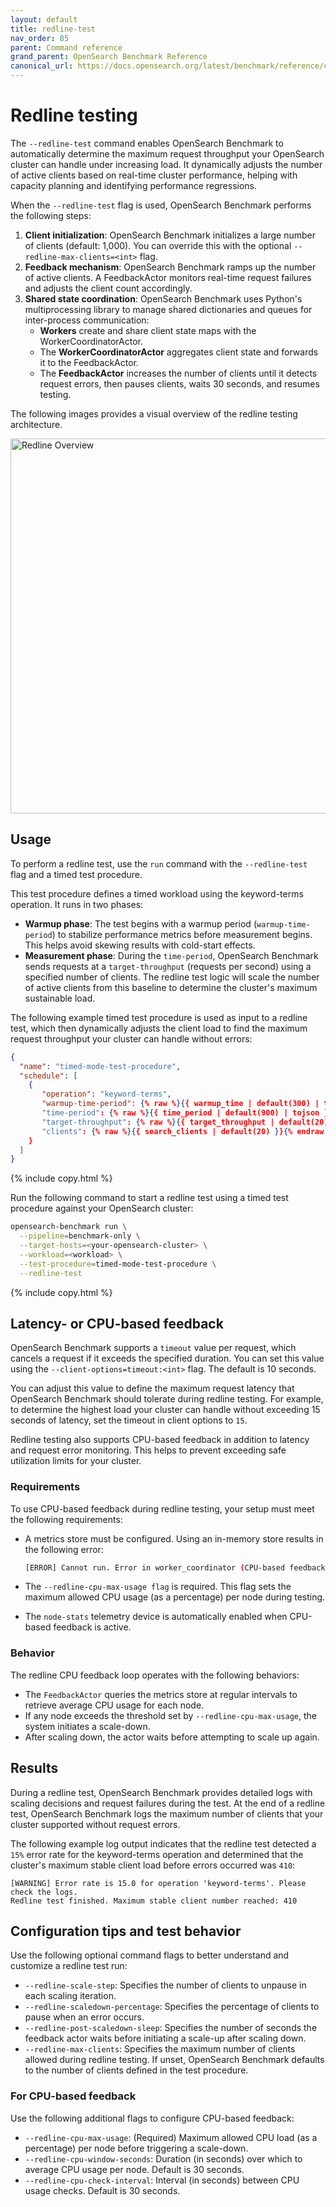 ```yaml
---
layout: default
title: redline-test
nav_order: 85
parent: Command reference
grand_parent: OpenSearch Benchmark Reference
canonical_url: https://docs.opensearch.org/latest/benchmark/reference/commands/redline-test/
---
```


# Redline testing

The `--redline-test` command enables OpenSearch Benchmark to automatically determine the maximum request throughput your OpenSearch cluster can handle under increasing load. It dynamically adjusts the number of active clients based on real-time cluster performance, helping with capacity planning and identifying performance regressions.

When the `--redline-test` flag is used, OpenSearch Benchmark performs the following steps:

1. **Client initialization**: OpenSearch Benchmark initializes a large number of clients (default: 1,000). You can override this with the optional `--redline-max-clients=<int>` flag.
2. **Feedback mechanism**: OpenSearch Benchmark ramps up the number of active clients. A FeedbackActor monitors real-time request failures and adjusts the client count accordingly.
3. **Shared state coordination**: OpenSearch Benchmark uses Python's multiprocessing library to manage shared dictionaries and queues for inter-process communication:
   - **Workers** create and share client state maps with the WorkerCoordinatorActor.
   - The **WorkerCoordinatorActor** aggregates client state and forwards it to the FeedbackActor.
   - The **FeedbackActor** increases the number of clients until it detects request errors, then pauses clients, waits 30 seconds, and resumes testing.

The following images provides a visual overview of the redline testing architecture.

<img src="{{site.url}}{{site.baseurl}}/images/benchmark/osb-actor-system.png" alt="Redline Overview" width="600">


## Usage

To perform a redline test, use the `run` command with the `--redline-test` flag and a timed test procedure.

This test procedure defines a timed workload using the keyword-terms operation. It runs in two phases:

- **Warmup phase**: The test begins with a warmup period (`warmup-time-period`) to stabilize performance metrics before measurement begins. This helps avoid skewing results with cold-start effects.
- **Measurement phase**: During the `time-period`, OpenSearch Benchmark sends requests at a `target-throughput` (requests per second) using a specified number of clients. The redline test logic will scale the number of active clients from this baseline to determine the cluster's maximum sustainable load.

The following example timed test procedure is used as input to a redline test, which then dynamically adjusts the client load to find the maximum request throughput your cluster can handle without errors:

```json
{
  "name": "timed-mode-test-procedure",
  "schedule": [
    {
       "operation": "keyword-terms",
       "warmup-time-period": {% raw %}{{ warmup_time | default(300) | tojson }}{% endraw %},
       "time-period": {% raw %}{{ time_period | default(900) | tojson }}{% endraw %},
       "target-throughput": {% raw %}{{ target_throughput | default(20) | tojson }}{% endraw %},
       "clients": {% raw %}{{ search_clients | default(20) }}{% endraw %}
    }
  ]
}
```
{% include copy.html %}

Run the following command to start a redline test using a timed test procedure against your OpenSearch cluster:

```bash
opensearch-benchmark run \
  --pipeline=benchmark-only \
  --target-hosts=<your-opensearch-cluster> \
  --workload=<workload> \
  --test-procedure=timed-mode-test-procedure \
  --redline-test
```
{% include copy.html %}

## Latency- or CPU-based feedback

OpenSearch Benchmark supports a `timeout` value per request, which cancels a request if it exceeds the specified duration. You can set this value using the `--client-options=timeout:<int>` flag. The default is 10 seconds.

You can adjust this value to define the maximum request latency that OpenSearch Benchmark should tolerate during redline testing. For example, to determine the highest load your cluster can handle without exceeding 15 seconds of latency, set the timeout in client options to `15`.

Redline testing also supports CPU-based feedback in addition to latency and request error monitoring. This helps to prevent exceeding safe utilization limits for your cluster.

### Requirements

To use CPU-based feedback during redline testing, your setup must meet the following requirements:

- A metrics store must be configured. Using an in-memory store results in the following error:

  ```bash
  [ERROR] Cannot run. Error in worker_coordinator (CPU-based feedback requires a metrics store. You are using an in-memory metrics store)
  ```

- The `--redline-cpu-max-usage flag` is required. This flag sets the maximum allowed CPU usage (as a percentage) per node during testing.
- The `node-stats` telemetry device is automatically enabled when CPU-based feedback is active.

### Behavior

The redline CPU feedback loop operates with the following behaviors:

- The `FeedbackActor` queries the metrics store at regular intervals to retrieve average CPU usage for each node.
- If any node exceeds the threshold set by `--redline-cpu-max-usage`, the system initiates a scale-down.
- After scaling down, the actor waits before attempting to scale up again.


## Results

During a redline test, OpenSearch Benchmark provides detailed logs with scaling decisions and request failures during the test. At the end of a redline test, OpenSearch Benchmark logs the maximum number of clients that your cluster supported without request errors.

The following example log output indicates that the redline test detected a `15%` error rate for the keyword-terms operation and determined that the cluster's maximum stable client load before errors occurred was `410`:

```
[WARNING] Error rate is 15.0 for operation 'keyword-terms'. Please check the logs.
Redline test finished. Maximum stable client number reached: 410
```

## Configuration tips and test behavior

Use the following optional command flags to better understand and customize a redline test run:

- `--redline-scale-step`: Specifies the number of clients to unpause in each scaling iteration.
- `--redline-scaledown-percentage`: Specifies the percentage of clients to pause when an error occurs.
- `--redline-post-scaledown-sleep`: Specifies the number of seconds the feedback actor waits before initiating a scale-up after scaling down.
- `--redline-max-clients`: Specifies the maximum number of clients allowed during redline testing. If unset, OpenSearch Benchmark defaults to the number of clients defined in the test procedure.

### For CPU-based feedback

Use the following additional flags to configure CPU-based feedback:

- `--redline-cpu-max-usage`: (Required) Maximum allowed CPU load (as a percentage) per node before triggering a scale-down.
- `--redline-cpu-window-seconds`: Duration (in seconds) over which to average CPU usage per node. Default is 30 seconds.
- `--redline-cpu-check-interval`: Interval (in seconds) between CPU usage checks. Default is 30 seconds.
